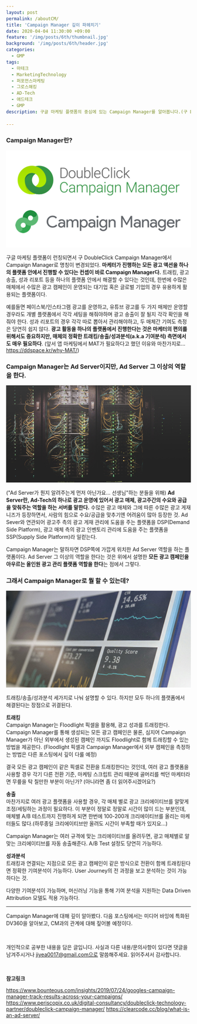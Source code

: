 ```yaml
---
layout: post
permalink: /aboutCM/
title: 'Campaign Manager 깊이 파헤치기'
date: 2020-04-04 11:30:00 +09:00
feature: '/img/posts/6th/thumbnail.jpg'
background: '/img/posts/6th/header.jpg'
categories:
  - GMP
tags:
  - 마테크
  - MarketingTechnology
  - 퍼포먼스마케팅
  - 그로스해킹
  - AD-Tech
  - 애드테크
  - GMP
description: 구글 마케팅 플랫폼의 중심에 있는 Campaign Manager를 알아봅니다.(구 DoubleClick Campaign Manager)

---
```


### Campaign Manager란?

![cm 로고 이미지](/img/posts/6th/cm.jpg) 

구글 마케팅 플랫폼이 런칭되면서 구 DoubleClick Campaign Manager에서 Campaign Manager로 명칭이 변경되었다. **마케터가 진행하는 모든 광고 액션을 하나의 플랫폼 안에서 진행할 수 있다는 컨셉이 바로 Campaign Manager다.** 트래킹, 광고 송출, 성과 리포트 등을 하나의 플랫폼 안에서 해결할 수 있다는 것인데, 한번에 수많은 매체에서 수많은 광고 캠페인이 운영되는 대기업 혹은 글로벌 기업의 경우 유용하게 활용되는 플랫폼이다.  



예를들면 페이스북/인스타그램 광고를 운영하고, 유튜브 광고를 두 가지 매체만 운영할 경우라도 개별 플랫폼에서 각각 세팅을 해줘야하며 광고 송출이 잘 될지 각각 확인을 해줘야 한다. 성과 리포트의 경우 각각 따로 뽑아서 관리해야하고, 두 매체간 기여도 측정은 당연히 쉽지 않다. **광고 활동을 하나의 플랫폼에서 진행한다는 것은 마케터의 편의를 위해서도 중요하지만, 매체의 정확한 트래킹/송출/성과분석(a.k.a 기여분석) 측면에서도 매우 필요하다**. (앞서 앱 마케팅에서 MAT가 필요하다고 했던 이유와 마찬가지로... <https://ddspace.kr/why-MAT/>)

### Campaign Manager는 Ad Server이지만, Ad Server 그 이상의 역할을 한다.

![서버 이미지](/img/posts/6th/sever.jpg) 

("Ad Server가 뭔지 알려주는게 먼저 아닌가요... 선생님"하는 분들을 위해) **Ad Server란, Ad-Tech의 하나로 광고 운영에 있어서 광고 매체, 광고주간의 수요와 공급을 맞춰주는 역할을 하는 서버를 말한다.** 수많은 광고 매체와 그에 따른 수많은 광고 게재 니즈가 등장하면서, 사람의 힘으로 수요/공급을 맞추기엔 어려움이 많아 등장한 것. Ad Sever와 연관되어 광고주 측의 광고 게재 관리에 도움을 주는 플랫폼을 DSP(Demand Side Platform), 광고 매체 측의 광고 인벤토리 관리에 도움을 주는 플랫폼을 SSP(Supply Side Platform)라 일컫는다.

Campaign Manager는 말하자면 DSP쪽에 가깝게 위치한 Ad Server 역할을 하는 플랫폼이다. Ad Server 그 이상의 역할을 한다는 것은 위에서 설명한 **모든 광고 캠페인을 아우르는 올인원 광고 관리 플랫폼 역할을 한다**는 점에서 그렇다. 

### 그래서 Campaign Manager로 뭘 할 수 있는데? 

![분석 화면 이미지](/img/posts/6th/analysis.jpg) 

트래킹/송출/성과분석 세가지로 나눠 설명할 수 있다. 하지만 모두 하나의 플랫폼에서 해결된다는 장점으로 귀결된다.

**트래킹**<br> Campaign Manager는 Floodlight 픽셀을 활용해, 광고 성과를 트래킹한다. Campaign Manager를 통해 생성되는 모든 광고 캠페인은 물론, 심지어 Campaign Manager가 아닌 외부에서 생성된 캠페인 까지도 Floodlight로 함께 트래킹할 수 있는 방법을 제공한다. (Floodlight 픽셀과 Campaign Manager에서 외부 캠페인을 측정하는 방법은 다른 포스팅에서 깊이 다룰 예정) 

결국 모든 광고 캠페인이 같은 픽셀로 전환을 트래킹한다는 것인데, 여러 광고 플랫폼을 사용할 경우 각기 다른 전환 기준, 마케팅 스크립트 관리 때문에 골머리를 썩던 마케터라면 무릎을 탁 칠만한 부분이 아닌가? (아니라면 좀 더 읽어주시겠어요?)

**송출**<br>마찬가지로 여러 광고 플랫폼을 사용할 경우, 각 매체 별로 광고 크리에이티브를 알맞게 조정/세팅하는 과정이 필요하다. 이 부분이 정말로 정말로 시간이 많이 드는 부분인데, 매체별 A/B 테스트까지 진행하게 되면 한번에 100-200개 크리에이티브를 올리는 마케터들도 많다.(하루종일 크리에이티브만 올려도 시간이 부족할 때가 있지요...) 

Campaign Manager는 여러 규격에 맞는 크리에이티브를 올려두면, 광고 매체별로 알맞는 크리에이티브를 자동 송출해준다. A/B Test 설정도 당연히 가능하다.

**성과분석**<br>트래킹과 연결되는 지점으로 모든 광고 캠페인이 같은 방식으로 전환이 함께 트래킹된다면 정확한 기여분석이 가능하다. User Journey의 전 과정을 보고 분석하는 것이 가능하다는 것. 

다양한 기여분석이 가능하며, 머신러닝 기능을 통해 기여 분석을 지원하는 Data Driven Attribution 모델도 적용 가능하다. 

---

Campaign Manager에 대해 깊이 알아봤다. 다음 포스팅에서는 미디어 바잉에 특화된 DV360을 알아보고, CM과의 관계에 대해 짚어볼 예정이다. 

<br>

개인적으로 공부한 내용을 담은 글입니다. 사실과 다른 내용/문의사항이 있다면 댓글을 남겨주시거나 jiyea0017@gmail.com으로 말씀해주세요. 읽어주셔서 감사합니다.

<br>

**참고링크**<br>

<https://www.bounteous.com/insights/2019/07/24/googles-campaign-manager-track-results-across-your-campaigns/>
<https://www.periscopix.co.uk/digital-consultancy/doubleclick-technology-partner/doubleclick-campaign-manager/>
<https://clearcode.cc/blog/what-is-an-ad-server/>